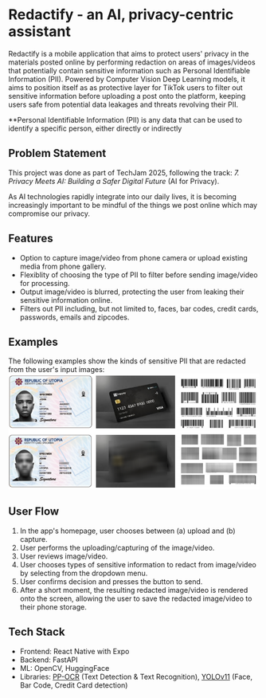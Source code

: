 
# Redactify - an AI, privacy-centric assistant
Redactify is a mobile application that aims to protect users' privacy in the materials posted online by performing redaction on areas of images/videos that potentially contain sensitive information such as Personal Identifiable Information (PII). Powered by Computer Vision Deep Learning models, it aims to position itself as as protective layer for TikTok users to filter out sensitive information before uploading a post onto the platform, keeping users safe from potential data leakages and threats revolving their PII.

**Personal Identifiable Information (PII) is any data that can be used to identify a specific person, either directly or indirectly

## Problem Statement
This project was done as part of TechJam 2025, following the track: *7. Privacy Meets AI: Building a Safer Digital Future* (AI for Privacy).

As AI technologies rapidly integrate into our daily lives, it is becoming increasingly important to be mindful of the things we post online which may compromise our privacy. 

## Features
- Option to capture image/video from phone camera or upload existing media from phone gallery.
- Flexiblity of choosing the type of PII to filter before sending image/video for processing.
- Output image/video is blurred, protecting the user from leaking their sensitive information online. 
- Filters out PII including, but not limited to, faces, bar codes, credit cards, passwords, emails and zipcodes. 

## Examples
The following examples show the kinds of sensitive PII that are redacted from the user's input images:
![redacted_images](redaction.png)

## User Flow
1. In the app's homepage, user chooses between (a) upload and (b) capture.
2. User performs the uploading/capturing of the image/video.
3. User reviews image/video.
4. User chooses types of sensitive information to redact from image/video by selecting from the dropdown menu.
5. User confirms decision and presses the button to send.
6. After a short moment, the resulting redacted image/video is rendered onto the screen, allowing the user to save the redacted image/video to their phone storage.

## Tech Stack
- Frontend: React Native with Expo
- Backend: FastAPI
- ML: OpenCV, HuggingFace
- Libraries: [PP-OCR](https://github.com/PaddlePaddle/Paddle) (Text Detection & Text Recognition), [YOLOv11](https://docs.ultralytics.com/models/yolo11/) (Face, Bar Code, Credit Card detection)


